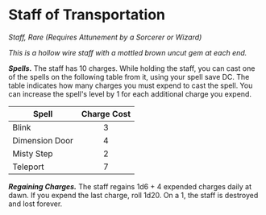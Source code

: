# Staff of Transportation
*Staff, Rare (Requires Attunement by a Sorcerer or Wizard)*

*This is a hollow wire staff with a mottled brown uncut gem at each end.*

***Spells.*** The staff has 10 charges. While holding the staff, you can cast one of the spells on the following table from it, using your spell save DC. The table indicates how many charges you must expend to cast the spell. You can increase the spell's level by 1 for each additional charge you expend.

| Spell          | Charge Cost |
|----------------|:-----------:|
| Blink          | 3           |
| Dimension Door | 4           |
| Misty Step     | 2           |
| Teleport       | 7           |

***Regaining Charges.*** The staff regains 1d6 + 4 expended charges daily at dawn. If you expend the last charge, roll 1d20. On a 1, the staff is destroyed and lost forever.
